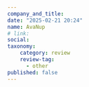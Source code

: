 ```yaml
---
company_and_title: 
date: "2025-02-21 20:24"
name: AvaNup
# link:
social: 
taxonomy:
    category: review
    review-tag:
      - other
published: false
---
```



